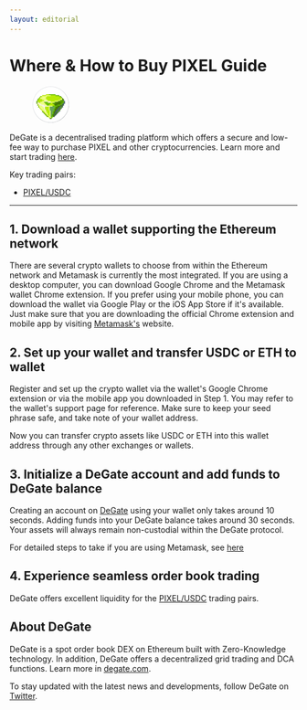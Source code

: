 ```yaml
---
layout: editorial
---
```


# Where & How to Buy PIXEL Guide

<figure><img src="../.gitbook/assets/pixel_0x3429d03c6f7521aec737a0bbf2e5ddcef2c3ae311716284485491.jpg" alt="" width="64" style="border-radius: 50%;"><figcaption></figcaption></figure>

DeGate is a decentralised trading platform which offers a secure and low-fee way to purchase PIXEL and other cryptocurrencies. Learn more and start trading [here](https://app.degate.com/trade/USDC/0x3429d03c6f7521aec737a0bbf2e5ddcef2c3ae31?utm_source=howtobuy).&#x20;

Key trading pairs:

* [PIXEL/USDC](https://app.degate.com/trade/USDC/PIXEL?utm_source=howtobuy)

***

## 1. Download a wallet supporting the Ethereum network

There are several crypto wallets to choose from within the Ethereum network and Metamask is currently the most integrated. If you are using a desktop computer, you can download Google Chrome and the Metamask wallet Chrome extension. If you prefer using your mobile phone, you can download the wallet via Google Play or the iOS App Store if it's available. Just make sure that you are downloading the official Chrome extension and mobile app by visiting [Metamask's](https://metamask.io/) website.

## 2. Set up your wallet and transfer USDC or ETH to wallet

Register and set up the crypto wallet via the wallet's Google Chrome extension or via the mobile app you downloaded in Step 1. You may refer to the wallet's support page for reference. Make sure to keep your seed phrase safe, and take note of your wallet address.&#x20;

Now you can transfer crypto assets like USDC or ETH into this wallet address through any other exchanges or wallets.

## 3. Initialize a DeGate account and add funds to DeGate balance

Creating an account on [DeGate](https://app.degate.com/?utm_source=PIXEL_howtobuy) using your wallet only takes around 10 seconds. Adding funds into your DeGate balance takes around 30 seconds. Your assets will always remain non-custodial within the DeGate protocol.

For detailed steps to take if you are using Metamask, see [here](https://docs.degate.com/v/product_en/main-features/wallet-connectivity/metamask)

## 4. Experience seamless order book trading

DeGate offers excellent liquidity for the [PIXEL/USDC](https://app.degate.com/trade/USDC/PIXEL?utm_source=howtobuy) trading pairs.&#x20;

## About DeGate

DeGate is a spot order book DEX on Ethereum built with Zero-Knowledge technology. In addition, DeGate offers a decentralized grid trading and DCA functions. Learn more in [degate.com](https://degate.com/?utm_source=PIXEL_howtobuy).

To stay updated with the latest news and developments, follow DeGate on [Twitter](https://twitter.com/degatedex).
